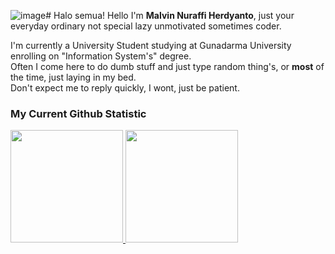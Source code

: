 ![image](https://github.com/mlvmalvinn/mlvmalvinn/assets/152082129/00123c48-f063-4325-a0ea-f2e07aebc828)# Halo semua! 
 Hello I'm **Malvin Nuraffi Herdyanto**, just your everyday ordinary not special lazy unmotivated sometimes coder.<br>
 
I'm currently a University Student studying at Gunadarma University enrolling on "Information System's" degree.<br>
Often I come here to do dumb stuff and just type random thing's, or **most** of the time, just laying in my bed.<br>
Don't expect me to reply quickly, I wont, just be patient.
### My Current **Github Statistic**
<p align="left">
<a href="https://github.com/mlvmalvinn">
  <img height="180em" src="https://github-readme-stats-eight-theta.vercel.app/api?username=mlvmalvinn&show_icons=true&theme=algolia&include_all_commits=true&count_private=true"/>
  <img height="180em" src="https://github-readme-stats-eight-theta.vercel.app/api/top-langs/?username=mlvmalvinn&layout=compact&langs_count=8&theme=algolia"/>
</a>
</p>
